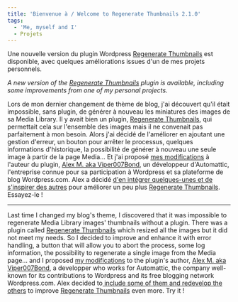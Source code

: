 ```yaml
---
title: 'Bienvenue à / Welcome to Regenerate Thumbnails 2.1.0'
tags:
  - 'Me, myself and I'
  - Projets
---
```


Une nouvelle version du plugin Wordpress
[Regenerate Thumbnails](https://wordpress.org/plugins/regenerate-thumbnails/)
est disponible, avec quelques améliorations issues d'un de mes projets
personnels.

_A new version of the
[Regenerate Thumbnails](https://wordpress.org/plugins/regenerate-thumbnails/)
plugin is available, including some improvements from one of my personal
projects._

<!-- more -->

Lors de mon dernier changement de thème de blog, j'ai découvert qu'il était
impossible, sans plugin, de générer à nouveau les miniatures des images de sa
Media Library. Il y avait bien un plugin,
[Regenerate Thumbnails](https://wordpress.org/plugins/regenerate-thumbnails/),
qui permettait cela sur l'ensemble des images mais il ne convenait pas
parfaitement à mon besoin. Alors j'ai décidé de l'améliorer en ajoutant une
gestion d'erreur, un bouton pour arrêter le processus, quelques informations
d'historique, la possibilité de générer à nouveau une seule image à partir de la
page Media… Et j'ai proposé
[mes modifications](https://github.com/borisschapira/RegenThumbs-Stamina 'Dépôt Github de RegenThumbs Stamina, un fork temporaire du plugin Regenerate Thumbnails destiné à développer de nouvelles fonctionnalités')
à l'auteur du plugin, [Alex M. aka Viper007Bond](http://www.viper007bond.com),
un développeur d'Automattic, l'entreprise connue pour sa participation à
Wordpress et sa plateforme de blog Wordpress.com. Alex a décidé
[d'en intégrer quelques-unes et de s'inspirer des autres](https://plugins.trac.wordpress.org/changeset/314024 'Changeset de Regenerate Thumbnails 2.1.0')
pour améliorer un peu plus
[Regenerate Thumbnails](https://wordpress.org/plugins/regenerate-thumbnails/).
Essayez-le&nbsp;!

---

Last time I changed my blog's theme, I discovered that it was impossible to
regenerate Media Library images' thumbnails without a plugin. There was a plugin
called
[Regenerate Thumbnails](https://wordpress.org/plugins/regenerate-thumbnails/)
which resized all the images but it did not meet my needs. So I decided to
improve and enhance it with error handling, a button that will allow you to
abort the process, some log information, the possibility to regenerate a single
image from the Media page… and I proposed
[my modifications](https://github.com/borisschapira/RegenThumbs-Stamina 'Github Repository of RegenThumbs Stamina, a temporary fork of the plugin Regenerate Thumbnails in order to develop new features')
to the plugin's author, [Alex M. aka Viper007Bond](http://www.viper007bond.com),
a developper who works for Automattic, the company well-known for its
contributions to Wordpress and its free blogging network Wordpress.com. Alex
decided
to[ include some of them and redevelop the others](https://plugins.trac.wordpress.org/changeset/314024 'Regenerate Thumbnails 2.1.0 Changeset')
to improve
[Regenerate Thumbnails](https://wordpress.org/plugins/regenerate-thumbnails/)
even more. Try it&nbsp;!
